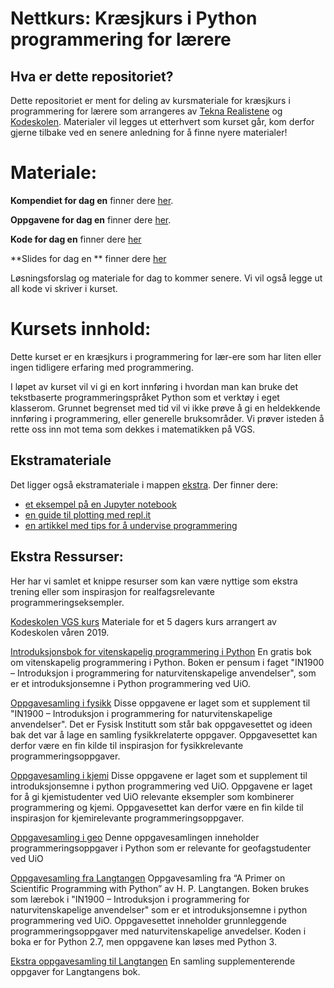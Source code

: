 # Nettkurs: Kræsjkurs i Python programmering for lærere

## Hva er dette repositoriet?
Dette repositoriet er ment for deling av kursmateriale for kræsjkurs i programmering for lærere som arrangeres av [Tekna Realistene](https://www.tekna.no/realistene) og [Kodeskolen](https://simulakodeskolen.no/). Materialer vil legges ut etterhvert som kurset går, kom derfor gjerne tilbake ved en senere anledning for å finne nyere materialer!

# Materiale: 
**Kompendiet for dag en** finner dere [her](dag1/Kompendium%20dag%201.pdf).

**Oppgavene for dag en** finner dere [her](dag1/Oppgaver%20dag%201.pdf).

**Kode for dag en** finner dere [her](dag1/kode/)

**Slides for dag en ** finner dere [her](dag1/Virtuelt_tekna_krasjkurs_intropresentasjon_dag1.pdf)

Løsningsforslag og materiale for dag to kommer senere. Vi vil også legge ut all kode vi skriver i kurset.

# Kursets innhold:
Dette kurset er en kræsjkurs i programmering for lær\-ere som har liten eller ingen tidligere erfaring med programmering.

I løpet av kurset vil vi gi en kort innføring i hvordan man kan bruke det tekstbaserte programmeringspråket Python som et verktøy i eget klasserom. Grunnet begrenset med tid vil vi ikke prøve å gi en heldekkende innføring i programmering, eller generelle bruksområder. Vi prøver isteden å rette oss inn mot tema som dekkes i matematikken på VGS.

## Ekstramateriale
Det ligger også ekstramateriale i mappen [ekstra](ekstra/). Der finner dere:
*  [et eksempel på en Jupyter notebook](ekstra/Notebook_demo.ipynb)
*  [en guide til plotting med repl.it](ekstra/plotting_i_replit.md)
*  [en artikkel med tips for å undervise programmering](ekstra/10_quick_tips_for_teaching_programming_brown.pdf)

## Ekstra Ressurser:
Her har vi samlet et knippe resurser som kan være nyttige som ekstra trening eller som inspirasjon for realfagsrelevante programmeringseksempler. 

[Kodeskolen VGS kurs](https://github.com/kodeskolen/vgs)
Materiale for et 5 dagers kurs arrangert av Kodeskolen våren 2019. 

[Introduksjonsbok for vitenskapelig programmering i Python](https://link.springer.com/book/10.1007/978-3-030-50356-7)
En gratis bok om vitenskapelig programmering i Python. Boken er pensum i faget "IN1900 – Introduksjon i programmering for naturvitenskapelige anvendelser", som er et introduksjonsemne i Python programmering ved UiO.

[Oppgavesamling i fysikk](https://github.com/kodeskolen/vgs/blob/master/Oppgavesamlinger/Oppgavesamling%20i%20fysikk.pdf)
Disse oppgavene er laget som et supplement til "IN1900 – Introduksjon i programmering for naturvitenskapelige anvendelser". Det er Fysisk Institutt som står bak oppgavesettet og ideen bak det var å lage en samling fysikkrelaterte oppgaver. Oppgavesettet kan derfor være en fin kilde til inspirasjon for fysikkrelevante programmeringsoppgaver.

[Oppgavesamling i kjemi](https://github.com/kodeskolen/vgs/blob/master/Oppgavesamlinger/Oppgavesamling%20i%20kjemi.pdf)
Disse oppgavene er laget som et supplement til introduksjonsemne i python programmering ved UiO. Oppgavene er laget for å gi kjemistudenter ved UiO relevante eksempler som kombinerer programmering og kjemi. Oppgavesettet kan derfor være en fin kilde til inspirasjon for kjemirelevante programmeringsoppgaver.

[Oppgavesamling i geo](https://github.com/kodeskolen/vgs/blob/master/Oppgavesamlinger/Oppgavesamling%20i%20geo.pdf)
Denne oppgavesamlingen inneholder programmeringsoppgaver i Python som er relevante for geofagstudenter ved UiO

[Oppgavesamling fra Langtangen](https://github.com/kodeskolen/vgs/blob/master/Oppgavesamlinger/Oppgavesamling%20fra%20Langtangen.pdf)
Oppgavesamling fra “A Primer on Scientific Programming with Python” av H. P. Langtangen. Boken brukes som lærebok i "IN1900 – Introduksjon i programmering for naturvitenskapelige anvendelser" som er et introduksjonsemne i python programmering ved UiO. Oppgavesettet inneholder grunnleggende programmeringsoppgaver med naturvitenskapelige anvedelser. Koden i boka er for Python 2.7, men oppgavene kan løses med Python 3.

[Ekstra oppgavesamling til Langtangen](https://github.com/kodeskolen/vgs/blob/master/Oppgavesamlinger/Ekstraoppgaver%20til%20Langtangen.pdf)
En samling supplementerende oppgaver for Langtangens bok.
